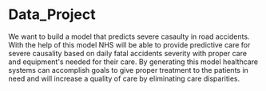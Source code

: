 # Data_Project
We want to build a model that predicts severe casaulty in road accidents. With the help of this model NHS will be able to provide predictive care for severe causality based on daily fatal accidents severity with proper care and equipment's needed  for their care. By generating this model healthcare systems can accomplish goals to give proper treatment to the patients in need and will increase a quality of care by eliminating care disparities.  
